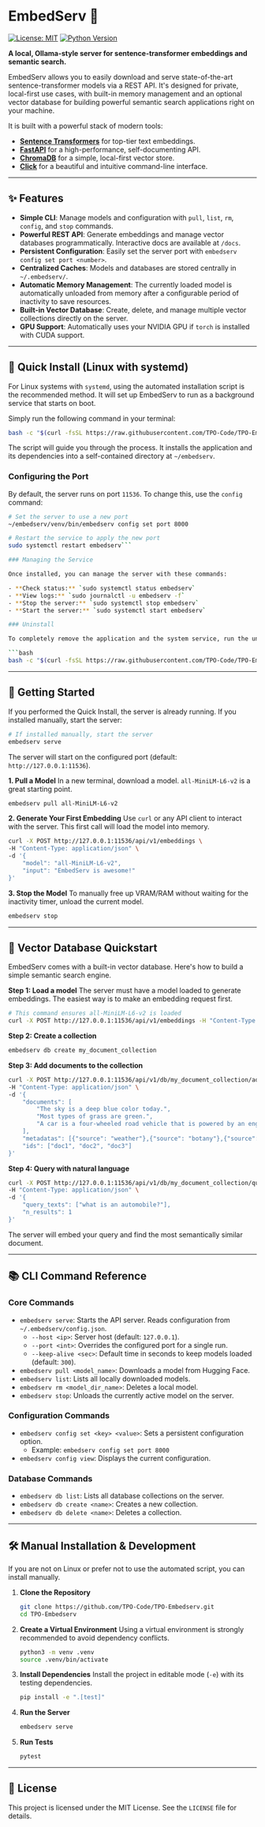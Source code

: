 # EmbedServ 🚀

[![License: MIT](https://img.shields.io/badge/License-MIT-yellow.svg)](https://opensource.org/licenses/MIT)
[![Python Version](https://img.shields.io/badge/python-3.10+-blue.svg)](https://www.python.org/downloads/)

**A local, Ollama-style server for sentence-transformer embeddings and semantic search.**

EmbedServ allows you to easily download and serve state-of-the-art sentence-transformer models via a REST API. It's designed for private, local-first use cases, with built-in memory management and an optional vector database for building powerful semantic search applications right on your machine.

It is built with a powerful stack of modern tools:
*   **[Sentence Transformers](https://www.sbert.net/)** for top-tier text embeddings.
*   **[FastAPI](https://fastapi.tiangolo.com/)** for a high-performance, self-documenting API.
*   **[ChromaDB](https://www.trychroma.com/)** for a simple, local-first vector store.
*   **[Click](https://click.palletsprojects.com/)** for a beautiful and intuitive command-line interface.

---

## ✨ Features

*   **Simple CLI**: Manage models and configuration with `pull`, `list`, `rm`, `config`, and `stop` commands.
*   **Powerful REST API**: Generate embeddings and manage vector databases programmatically. Interactive docs are available at `/docs`.
*   **Persistent Configuration**: Easily set the server port with `embedserv config set port <number>`.
*   **Centralized Caches**: Models and databases are stored centrally in `~/.embedserv/`.
*   **Automatic Memory Management**: The currently loaded model is automatically unloaded from memory after a configurable period of inactivity to save resources.
*   **Built-in Vector Database**: Create, delete, and manage multiple vector collections directly on the server.
*   **GPU Support**: Automatically uses your NVIDIA GPU if `torch` is installed with CUDA support.

---

## 🚀 Quick Install (Linux with systemd)

For Linux systems with `systemd`, using the automated installation script is the recommended method. It will set up EmbedServ to run as a background service that starts on boot.

Simply run the following command in your terminal:

```bash
bash -c "$(curl -fsSL https://raw.githubusercontent.com/TPO-Code/TPO-Embedserv/master/install.sh)"
```

The script will guide you through the process. It installs the application and its dependencies into a self-contained directory at `~/embedserv`.

### Configuring the Port

By default, the server runs on port `11536`. To change this, use the `config` command:

```bash
# Set the server to use a new port
~/embedserv/venv/bin/embedserv config set port 8000

# Restart the service to apply the new port
sudo systemctl restart embedserv```

### Managing the Service

Once installed, you can manage the server with these commands:

- **Check status:** `sudo systemctl status embedserv`
- **View logs:** `sudo journalctl -u embedserv -f`
- **Stop the server:** `sudo systemctl stop embedserv`
- **Start the server:** `sudo systemctl start embedserv`

### Uninstall

To completely remove the application and the system service, run the uninstallation script:

```bash
bash -c "$(curl -fsSL https://raw.githubusercontent.com/TPO-Code/TPO-Embedserv/master/uninstall.sh)"
```

---

## 🚀 Getting Started

If you performed the Quick Install, the server is already running. If you installed manually, start the server:

```bash
# If installed manually, start the server
embedserv serve
```
The server will start on the configured port (default: `http://127.0.0.1:11536`).

**1. Pull a Model**
In a new terminal, download a model. `all-MiniLM-L6-v2` is a great starting point.
```bash
embedserv pull all-MiniLM-L6-v2
```

**2. Generate Your First Embedding**
Use `curl` or any API client to interact with the server. This first call will load the model into memory.
```bash
curl -X POST http://127.0.0.1:11536/api/v1/embeddings \
-H "Content-Type: application/json" \
-d '{
    "model": "all-MiniLM-L6-v2",
    "input": "EmbedServ is awesome!"
}'
```

**3. Stop the Model**
To manually free up VRAM/RAM without waiting for the inactivity timer, unload the current model.
```bash
embedserv stop
```

---

## 🧠 Vector Database Quickstart

EmbedServ comes with a built-in vector database. Here's how to build a simple semantic search engine.

**Step 1: Load a model**
The server must have a model loaded to generate embeddings. The easiest way is to make an embedding request first.
```bash
# This command ensures all-MiniLM-L6-v2 is loaded
curl -X POST http://127.0.0.1:11536/api/v1/embeddings -H "Content-Type: application/json" -d '{"model": "all-MiniLM-L6-v2", "input": "loading model"}'
```

**Step 2: Create a collection**
```bash
embedserv db create my_document_collection
```

**Step 3: Add documents to the collection**
```bash
curl -X POST http://127.0.0.1:11536/api/v1/db/my_document_collection/add \
-H "Content-Type: application/json" \
-d '{
    "documents": [
        "The sky is a deep blue color today.",
        "Most types of grass are green.",
        "A car is a four-wheeled road vehicle that is powered by an engine."
    ],
    "metadatas": [{"source": "weather"},{"source": "botany"},{"source": "dictionary"}],
    "ids": ["doc1", "doc2", "doc3"]
}'
```

**Step 4: Query with natural language**
```bash
curl -X POST http://127.0.0.1:11536/api/v1/db/my_document_collection/query \
-H "Content-Type: application/json" \
-d '{
    "query_texts": ["what is an automobile?"],
    "n_results": 1
}'
```
The server will embed your query and find the most semantically similar document.

---

## 📚 CLI Command Reference

### Core Commands
*   `embedserv serve`: Starts the API server. Reads configuration from `~/.embedserv/config.json`.
    *   `--host <ip>`: Server host (default: `127.0.0.1`).
    *   `--port <int>`: Overrides the configured port for a single run.
    *   `--keep-alive <sec>`: Default time in seconds to keep models loaded (default: `300`).
*   `embedserv pull <model_name>`: Downloads a model from Hugging Face.
*   `embedserv list`: Lists all locally downloaded models.
*   `embedserv rm <model_dir_name>`: Deletes a local model.
*   `embedserv stop`: Unloads the currently active model on the server.

### Configuration Commands
*   `embedserv config set <key> <value>`: Sets a persistent configuration option.
    *   Example: `embedserv config set port 8000`
*   `embedserv config view`: Displays the current configuration.

### Database Commands
*   `embedserv db list`: Lists all database collections on the server.
*   `embedserv db create <name>`: Creates a new collection.
*   `embedserv db delete <name>`: Deletes a collection.

---

## 🛠️ Manual Installation & Development

If you are not on Linux or prefer not to use the automated script, you can install manually.

1.  **Clone the Repository**
    ```bash
    git clone https://github.com/TPO-Code/TPO-Embedserv.git
    cd TPO-Embedserv
    ```

2.  **Create a Virtual Environment**
    Using a virtual environment is strongly recommended to avoid dependency conflicts.
    ```bash
    python3 -m venv .venv
    source .venv/bin/activate
    ```

3.  **Install Dependencies**
    Install the project in editable mode (`-e`) with its testing dependencies.
    ```bash
    pip install -e ".[test]"
    ```

4.  **Run the Server**
    ```bash
    embedserv serve
    ```

5.  **Run Tests**
    ```bash
    pytest
    ```

---

## 📄 License

This project is licensed under the MIT License. See the `LICENSE` file for details.